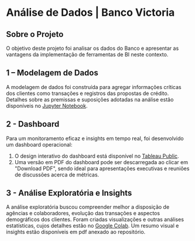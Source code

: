 # Análise de Dados | Banco Victoria



## Sobre o Projeto

O objetivo deste projeto foi analisar os dados do Banco e apresentar as vantagens da implementação de ferramentas de BI neste contexto.

## 1 – Modelagem de Dados

A modelagem de dados foi construída para agregar informações críticas dos clientes como transações e registros das propostas de crédito. Detalhes sobre as premissas e suposições adotadas na análise estão disponíveis no [Jupyter Notebook](https://github.com/larixgomex/LH_AD_LARISSAGOMESDESANTANNA/blob/main/LH_AD_LARISSAGOMESDESANTANNA.ipynb). 


## 2 - Dashboard

Para um monitoramento eficaz e insights em tempo real, foi desenvolvido um dashboard operacional:

1. O design interativo do dashboard está disponível no [Tableau Public](https://public.tableau.com/views/wip_LH/Dashboard1?:language=en-GB&:sid=&:display_count=n&:origin=viz_share_link).
2. Uma versão em PDF do dashboard pode ser descarregada ao clicar em "Download PDF", sendo ideal para apresentações executivas e reuniões de discussões acerca de métricas.



## 3 - Análise Exploratória e Insights

A análise exploratória buscou compreender melhor a disposição de agências e colaboradores, evolução das transações e aspectos demográficos dos clientes. 
Foram criadas visualizações e outras análises estatísticas, cujos detalhes estão no [Google Colab](https://github.com/larixgomex/LH_AD_LARISSAGOMESDESANTANNA/blob/main/LH_AD_LARISSAGOMESDESANTANNA.ipynb). Um resumo visual e insights estão disponíveis em pdf anexado ao repositório.
